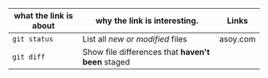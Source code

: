 | what the link is about | why the link is interesting. | Links |
| --- | --- | --- |
| `git status` | List all *new or modified* files | asoy.com
| `git diff` | Show file differences that **haven't been** staged |